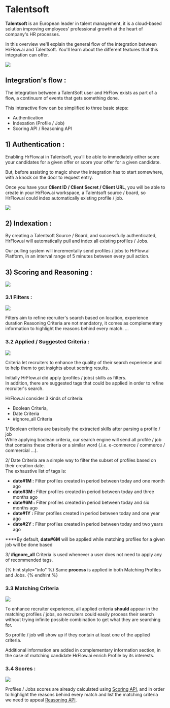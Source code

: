 # Talentsoft

**Talentsoft** is an European leader in talent management, it is a cloud-based solution improving employees' professional growth at the heart of company's HR processes.

In this overview we'll explain the general flow of the integration between HrFlow.ai and Talentsoft. You'll learn about the different features that this integration can offer.

![](../../../.gitbook/assets/image%20%2816%29.png)

## Integration's flow :

The integration between a TalentSoft user and HrFlow exists as part of a flow, a continuum of events that gets something done.

This interactive flow can be simplified to three basic steps:

* Authentication
* Indexation \(Profile / Job\)
* Scoring API / Reasoning API

## 1\) Authentication :

Enabling HrFlow.ai in Talentsoft, you’ll be able to immediately either score your candidates for a given offer or score your offer for a given candidate.

But, before assisting to magic show the integration has to start somewhere, with a knock on the door to request entry.  
  
Once you have your **Client ID / Client Secret / Client URL**, you will be able to create in your HrFlow.ai workspace, a Talentsoft source / board, so HrFlow.ai could index automatically existing profile / job.

![](../../../.gitbook/assets/image%20%286%29.png)

## 2\) Indexation :

By creating a Talentsoft Source / Board, and successfully authenticated, HrFlow.ai will automatically pull and index all existing profiles / Jobs.

Our pulling system will incrementally send profiles / jobs to HrFlow.ai Platform, in an interval range of 5 minutes between every pull action.

## 3\) Scoring and Reasoning :

![](../../../.gitbook/assets/image%20%2813%29.png)

### 3.1 Filters :

![](../../../.gitbook/assets/image%20%2811%29.png)

Filters aim to refine recruiter's search based on location, experience duration Reasoning Criteria are not mandatory, it comes as complementary information to highlight the reasons behind every match. ... 

### 3.2 Applied / Suggested Criteria :

![](../../../.gitbook/assets/image%20%2810%29.png)

Criteria let recruiters to enhance the quality of their search experience and to help them to get insights about scoring results.

Initially HrFlow.ai did apply \(profiles / jobs\) skills as filters.  
In addition, there are suggested tags that could be applied in order to refine recruiter's search.

HrFlow.ai consider 3 kinds of criteria: 

* Boolean Criteria,
* Date Criteria
* \#ignore\_all Criteria

1/ Boolean criteria are basically the extracted skills after parsing a profile / job  
While applying boolean criteria, our search engine will send all profile / job that contains these criteria or a similar word \(.i.e. e-commerce / commerce / commercial ...\).

2/ Date Criteria are a simple way to filter the subset of profiles based on their creation date.  
The exhaustive list of tags is: 

* **date\#1M :** Filter profiles created in period between today and one month ago
* **date\#3M :** Filter profiles created in period between today and three months ago
* **date\#6M :** Filter profiles created in period between today and six months ago
* **date\#1Y :** Filter profiles created in period between today and one year ago
* **date\#2Y :** Filter profiles created in period between today and two years ago

  
****By default, **date\#6M** will be applied while matching profiles for a given job will be done based 

3/ **\#ignore\_all** Criteria is used whenever a user does not need to apply any of recommended tags.

{% hint style="info" %}
Same **process** is applied in both Matching Profiles and Jobs.
{% endhint %}

### 3.3 Matching Criteria

![](../../../.gitbook/assets/image%20%2815%29.png)

To enhance recruiter experience, all applied criteria **should** appear in the matching profiles / jobs, so  recruiters could easily process their search without trying infinite possible combination to get what they are searching for.

So profile / job will show up if they contain at least one of the applied criteria.

Additional information are added in complementary information section, in the case of matching candidate HrFlow.ai enrich Profile by its interests.

### 3.4 Scores :

![](../../../.gitbook/assets/image%20%289%29.png)

Profiles / Jobs scores are already calculated using [Scoring API](https://www.hrflow.ai/scoring.html), and in order to highlight the reasons behind every match and list the matching criteria we need to appeal [Reasoning API](https://www.hrflow.ai/reasoning.html).



##   

